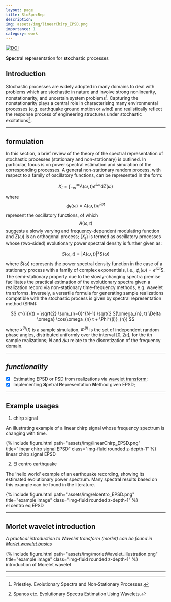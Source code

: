 ```yaml
---
layout: page
title: StoSpecRep
description: 
img: assets/img/linearChirp_EPSD.png
importance: 1
category: work
---
```


[![DOI](https://zenodo.org/badge/DOI/10.5281/zenodo.8017553.svg)](https://doi.org/10.5281/zenodo.8017553)

**Spe**ctral **rep**resentation for **sto**chastic processes

## Introduction

Stochastic processes are widely adopted in many domains to deal with problems which are stochastic in nature and involve strong nonlinearity, nonstationarity, and uncertain system problems[^1]. Capturing the nonstationarity plays a central role in characterising many environmental processes (e.g. earthquake ground motion or wind) and realistically reflect the response process of engineering structures under stochastic excitations[^2].

***

## formulation
In this section, a brief review of the theory of the spectral representation of stochastic processes (stationary and non-stationary) is outlined. In particular, focus is on power spectral estimation and simulation of the corresponding processes.
A general non-stationary random process, with respect to a family of oscillatory functions, can be represented in the form:

$$
X_{t} = \int_{-\infty}^{\infty} A(\omega, t) e^{i \omega t} \text{d} Z(\omega)
$$   

where $$\phi_{t}(\omega)= A(\omega, t) e^{i \omega t}$$ represent the oscillatory functions, of which $$A(\omega, t)$$ suggests a slowly varying and frequency-dependent modulating function and $Z(\omega)$ is an orthogonal process; $\{X_{t}\}$ is termed as oscillatory processes whose (two-sided) evolutionary power spectral density is further given as:

$$
S(\omega, t) = |A(\omega, t)|^2 S(\omega)
$$    

where $S(\omega)$ represents the power spectral density function in the case of a stationary process with a family of complex exponentials, i.e., $\phi_{t}(\omega)=e^{i \omega t}$$. The semi-stationary property due to the slowly-changing spectra premise facilitates the practical estimation of the evolutionary spectra given a realization record via non-stationary time-frequency methods, e.g. wavelet transforms. Inversely, a versatile formula for generating sample realizations compatible with the stochastic process is given by spectral representation method (SRM):

$$
x^{(i)}(t) = \sqrt{2} \sum_{n=0}^{N-1} \sqrt{2 S(\omega_{n}, t) \Delta \omega} \cos(\omega_{n} t + \Phi^{(i)}_{n})
$$


where $x^{(i)}(t)$ is a sample simulation, $\Phi^{(i)}$ is the set of independent random phase angles, distributed uniformly over the interval $[0, 2 \pi]$, for the $i$th sample realizations; $N$ and $\Delta{\omega}$ relate to the discretization of the frequency domain.

***

## *functionality*

- [x] Estimating EPSD or PSD from realizations via [wavelet transform](notebooks/IntroductionMorletWaveletBasics.ipynb);
- [x] Implementing **S**petral **R**epresentation **M**ethod given EPSD;

***

## Example usages

1. chirp signal

An illustrating example of a linear chirp signal whose frequency spectrum is changing with time.

<div class="row">
    <div class="col-sm mt-3 mt-md-0">
        {% include figure.html path="assets/img/linearChirp_EPSD.png" title="linear chirp signal EPSD" class="img-fluid rounded z-depth-1" %}
    </div>
</div>
<div class="caption">
    linear chirp signal EPSD
</div>



2. El centro earthquake

The 'hello world' example of an earthquake recording, showing its estimated evolutionary power spectrum. Many spectral results based on this example can be found in the literature. 

<div class="row">
    <div class="col-sm mt-3 mt-md-0">
        {% include figure.html path="assets/img/elcentro_EPSD.png" title="example image" class="img-fluid rounded z-depth-1" %}
    </div>
</div>
<div class="caption">
    el centro eq EPSD
</div>

***

## Morlet wavelet introduction

*A practical introduction to Wavelet transform (morlet) can be found in [Morlet wavelet basics](notebooks/IntroductionMorletWaveletBasics.ipynb)*

<div class="row">
    <div class="col-sm mt-3 mt-md-0">
        {% include figure.html path="assets/img/morletWavelet_illustration.png" title="example image" class="img-fluid rounded z-depth-1" %}
    </div>
</div>
<div class="caption">
    introduction of Morelet wavelet
</div>


***

[^1]: Priestley. Evolutionary Spectra and Non‐Stationary Processes.
[^2]: Spanos etc. Evolutionary Spectra Estimation Using Wavelets.
